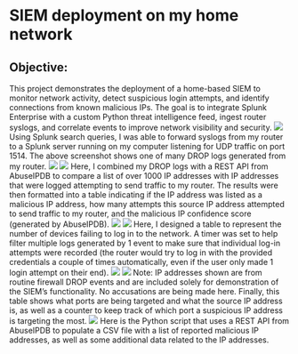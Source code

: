 # SIEM deployment on my home network

## Objective:
This project demonstrates the deployment of a home-based SIEM to monitor network activity, detect suspicious login attempts, and identify connections from known malicious IPs. The goal is to integrate Splunk Enterprise with a custom Python threat intelligence feed, ingest router syslogs, and correlate events to improve network visibility and security.
![](https://github.com/cade-rob99/images/blob/main/image12.png)
Using Splunk search queries, I was able to forward syslogs from my router to a Splunk server running on my computer listening for UDP traffic on port 1514. The above screenshot shows one of many DROP logs generated from my router.
![](https://github.com/cade-rob99/images/blob/main/image13.png)
![](https://github.com/cade-rob99/images/blob/main/image14.png)
Here, I combined my DROP logs with a REST API from AbuseIPDB to compare a list of over 1000 IP addresses with IP addresses that were logged attempting to send traffic to my router. The results were then formatted into a table indicating if the IP address was listed as a malicious IP address, how many attempts this source IP address attempted to send traffic to my router, and the malicious IP confidence score (generated by AbuseIPDB).
![](https://github.com/cade-rob99/images/blob/main/image15.png)
![](https://github.com/cade-rob99/images/blob/main/image16.png)
Here, I designed a table to represent the number of devices failing to log in to the network. A timer was set to help filter multiple logs generated by 1 event to make sure that individual log-in attempts were recorded (the router would try to log in with the provided credentials a couple of times automatically, even if the user only made 1 login attempt on their end). 
![](https://github.com/cade-rob99/images/blob/main/image17.png)
![](https://github.com/cade-rob99/images/blob/main/image18.png)
Note: IP addresses shown are from routine firewall DROP events and are included solely for demonstration of the SIEM’s functionality. No accusations are being made here.
Finally, this table shows what ports are being targeted and what the source IP address is, as well as a counter to keep track of which port a suspicious IP address is targeting the most.
![](https://github.com/cade-rob99/images/blob/main/image19.png)
Here is the Python script that uses a REST API from AbuseIPDB to populate a CSV file with a list of reported malicious IP addresses, as well as some additional data related to the IP addresses.
